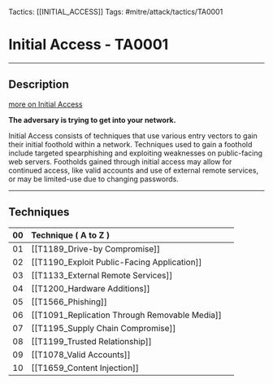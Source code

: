 Tactics: [[INITIAL_ACCESS]]
Tags: #mitre/attack/tactics/TA0001 

# Initial Access - TA0001
---
## Description
[more on Initial Access](https://attack.mitre.org/tactics/TA0001)

**The adversary is trying to get into your network.**

Initial Access consists of techniques that use various entry vectors to gain their initial foothold within a network. Techniques used to gain a foothold include targeted spearphishing and exploiting weaknesses on public-facing web servers. Footholds gained through initial access may allow for continued access, like valid accounts and use of external remote services, or may be limited-use due to changing passwords.

---
## Techniques

| 00  | Technique ( A to Z )                          |     |
| --- | :-------------------------------------------- | --- |
| 01  | [[T1189_Drive-by Compromise]]                 |     |
| 02  | [[T1190_Exploit Public-Facing Application]]   |     |
| 03  | [[T1133_External Remote Services]]            |     |
| 04  | [[T1200_Hardware Additions]]                  |     |
| 05  | [[T1566_Phishing]]                            |     |
| 06  | [[T1091_Replication Through Removable Media]] |     |
| 07  | [[T1195_Supply Chain Compromise]]             |     |
| 08  | [[T1199_Trusted Relationship]]                |     |
| 09  | [[T1078_Valid Accounts]]                      |     |
| 10  | [[T1659_Content Injection]]                   |     |



